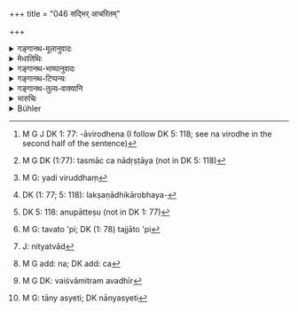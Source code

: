 +++
title = "046 सद्भिर् आचरितम्"

+++

<details><summary>गङ्गानथ-मूलानुवादः</summary>

What may be found to have been observed in practice by the good and the righteous twice-born men, that he shall ordain for countries, families and castes,—provided that it is not antagonistic.—(46)
</details>

<details><summary>मेधातिथिः</summary>

**सन्तः** प्रतिषिद्धवर्जकाः, **धार्मिकाः** विहितानुष्ठायिनः । यद्य् अप्य् एक एव शब्द उभयम् अर्थं प्रतिपादयितुं शक्नोति तथापि भेदोपानानाद् विषयविभागेनैवं व्याख्यायते । तैर् **यद् आचरितम्** अनुपलभ्यमानश्रुतिस्मृतिवाक्यं **तद् देशकुलजातीनां प्रकल्पयेद्** अनुष्ठापयेत् । **अविरुद्धं** श्रुतिस्मृतिभिर् उपलभ्यमानाभिः । यद् उक्तम् "जातिजानपदान् धर्मान्" (म्ध् ८.४१) इत्य् अत्र श्लोके देशकुलाद्याचारस्य प्रामाण्यम्, तस्यानेन विशेषः कथ्यते । आम्नायेनाविरोधे[^१७६] तत् प्रमाणम्, न विरोधे तत् प्रमाणम् । तेन दृष्टार्थान्य् अपि ग्रामदेशराजकार्याणि शास्त्राविरुद्धान्य् आदरणीयानि, न विरुद्धानि । यथा क्वचिद् देश ऋणिक आत्मानं विक्रय्य धनं दाप्यते । तच् च "कर्मणापि समम्" (म्ध् ८.१७७) इत्य् अनेन विरुद्धम् । अन्यच् च श्लोकेन दर्शितम् । अन्यस्य त्व् आचारस्य शिष्टसंबन्धितयैव प्रामाण्यम् उक्तम् "आचारश् चैव साधूनाम्" (म्ध् २.६) इति । न च तद्विरुद्धार्थसमाचरणेन साधुत्वम् उपपद्यते । तस्माद् यन् नादृष्टाय[^१७७] तद्विषयो ऽयम् उपदेशः ।


[^१७७]:
     M G DK (1:77): tasmāc ca nādṛṣṭāya (not in DK 5: 118)


[^१७६]:
     M G J DK 1: 77: -āvirodhena (I follow DK 5: 118; see na virodhe in the second half of the sentence)

- <u>अन्यस्</u> त्व् आह । देशान्तरे धार्मिकैः सद्भिर् द्विजैर् यद् अविरुद्धं[^१७८] श्रुत्या स्मृत्यन्तरेण वाचर्यते तद् देशान्तरे ऽपि राजा प्रकल्पयेत् । यथा उद्वृषभयज्ञादय उदीच्येषु प्रसिद्धास् ते प्राच्यैर् दाक्षिणात्यैः प्रतीच्यैश् चानुष्ठेयाः । कुतः । आचाराद् धि स्मृतिर् अनुमातव्या, स्मृतेः श्रुतिः । सा च यद्य् एवम् अनुमीयते "उदीच्यैर् एतत् कर्तव्यम्" इति, तत्र तद्धितस्य बहुष्व् अर्थेषु स्मरणात् "तत्र जातः" (पाण् ४.३.२५), "तत्र भवः" (पाण् ४.३.५३), "तत आगतः" (पान् ४.३.७४), तम् अभिप्रस्थितः "शेषे" (पाण् ४.२.९२) इति चैतस्य लक्षणविकारोभयरूपत्वाद्[^१७९] अन्येष्व् अप्य् अर्थेषु प्रतिपदम् अनुपातेषु[^१८०] तद्धितस्मरणान् नास्त्य् उदीच्यो नाम, य उदीच्यशब्देन निवर्त्येत । ततश् च पुरुषमात्रेणैतत् कर्तव्यम् इत्य् आपतति, देशसमाख्याया नियतनिमित्तत्वाभावेनानियामकत्वात् । अथैवं वाक्यम् अनुमीयेत- "उदीच्यां जातेन तद्देशवासिना वा," तद् अपि व्यभिचारि । तत्र जातो ऽपि[^१८१] नान्यत्र करोति, तन्निवास्य् अप्य् अन्यत्र जातो न करोत्य् एव । अथ "उदग्देशाभिजनस् तन्निवासी च" इति- अनित्यत्वाद्[^१८२] अभिजननिवासयोस् तद् अपि न युक्तम् एव । न हि जातिगुणगोत्राणीवाभिजननिवासौ नित्यौ । तस्मान् नित्यस्य[^१८३] कस्यचिद् अनुष्ठातॄणाम् अवछेदकस्यानुपपत्तेः सर्वविषया धर्माः । न देशधर्मा नाम केचन सन्ति । अनेनैव न्यायेन कुलधर्मा अपि । 


[^१८३]:
     M G add: na; DK add: ca


[^१८२]:
     J: nityatvād


[^१८१]:
     M G: tavato 'pi; DK (1: 78) tajjāto 'pi


[^१८०]:
     DK 5: 118: anupātteṣu (not in DK 1: 77)


[^१७९]:
     DK (1: 77; 5: 118): lakṣaṇādhikārobhaya- 


[^१७८]:
     M G: yadi viruddhaṃ

- <u>कथं</u> तर्हि "देशधर्माः कुलधर्माः" इति च स्मृतिकारैर् भेदेन व्यपदिश्यन्ते । 

- <u>उक्तं</u> दृष्टार्था नियता व्यवस्था । तत्र धर्मस् तस्य च नियम उपपद्यत इति उक्तम् । कुलं च गोत्रैकदेशः । यस् तु कृत्स्नगोत्रधर्मः, यथा "न वासिष्ठा वैश्वामित्रैः संबध्नीयुः"[^१८४] इति, स नित्यत्वाद् गोत्रव्यपदेशस्य नित्य एवेति[^१८५] विरम्यते ॥ ८.४६ ॥


[^१८५]:
     M G: tāny asyeti; DK nānyasyeti


[^१८४]:
     M G DK: vaiśvāmitram avadhīr

_यत् सर्वेषु व्यवहारपदेषु साधारणं तद् उक्तम् । विशेषविवक्षायाम् इदम् आह ।_
</details>

<details><summary>गङ्गानथ-भाष्यानुवादः</summary>

‘*Good*’—those who eschew what is forbidden;—‘*righteous*’—those who do what is enjoined. Though either one of these two words would have sufficed to express what is meant, yet they have both been used; that is the reason why we have explained them as having two different meanings.—What is practised by such persons, and in support of which we do not find any *Śruti* or *Smṛti* texts,—‘*that he shall ordain*’—cause to be acted up to—‘*for countries, families and castes*’;—‘*provided that it is not antagonistic*’—to directly perceptible *Śruti* and
*Smṛti* texts.

Verse 41 has declared the authoritative character of ‘provincial laws, laws of families, etc., etc.’; and the present verse adds the qualification that such laws shall be not opposed to the scriptures. Local and king-made laws also, even when they pertain to temporal affairs, are to be obeyed only when they are not contrary to the scriptures. For instance, in some places the debtor is made to repay the debt by selling himself; and this is contrary to the Smṛti text—‘by service also the debt may be liquidated, etc.’ (*Manu*, 177); as is shown under that verse. Further, under 2.6, the authority of *Practice* (usage) has been explained as based only upon the fact of its being connected with (observed by) cultured men; and no man can be called ‘cultured’ if he acts contrary to the scriptures. Hence the present Terse is meant to be applicable to such practices as do not pertain to spiritual matters.

Another writer explains the text as follows:—What is practised by the good and righteous twice-born men in one country, the king should introduce in another country also, if it is found to ho not antagonistic to *Śruti* and *Smṛti* texts. *E.g*., the bull-sacrifice and other similar acts that are well known among the people of the North should be made to be performed by the people of the East, South and West also. Because from usage, we deduce the corresponding *Smṛti*, and from this latter the corresponding *Śruti*; so that if the text thus deduced on the strength of the practice of the northerners were in some such form as that such and such a sacrifice shall he performed by the *udīcyas, people of the north*’—then since the nominal affix conveys several such meanings,—such as (*a*) birth, (*b*) source, (*c*) origin, (*d*) destination and (*e*) supplement,—all which fall within one or other of the two categories of ‘distinctive’ feature and ‘modification,’—none of these as denoted by the nominal affix in the term ‘*udīcya*’ could help to mark off any people that could be called ‘*udīcya*’ ‘northerner’; so that the meaning of the said deduced text would come to be that *every man* should perform the act in question; specially as the exact denotation of names of countries is always vague. Even if the text deduced were in the form—‘the act is to be done by one who is born in the north, or who lives in that country,’—then this would not be compatible with facts; since as a matter of fact, a man, even though horn in a particular country, does not follow its usage when he lives elsewhere, or even though a man may be living in a certain country, he does not adopt its practice if he is not born there. If again, the terms used were ‘the native or inhabitant of such and such a country,’ then also, in as much as *nativity* and *habitation* are always uncertain, this also would not be right; neither *nativity* nor *habitation* is fixed to the same extent as one’s *caste* or *qualities* or *race*. Thus there being no such term as would infallibly single out the performers of the acts in question, they should he taken as to be performed by all men; so that there is no such thing as ‘local usage.’ The same reasoning holds good regarding ‘family usage’ also.

“If this is so, then how is it that *smṛti-writers* mention ‘local usage,’ ‘family usage’ and ‘caste-usage’ as distinct from one another?”

It has been already explained that the restriction of the acts concerned is for temporal purposes; and in this sense the restriction regarding acts is quite reasonable.

‘*Family*’ is a part of ‘race.’ The duty that is laid down for the entire *race*,—such as people of the Vaśiṣṭha-race shall not mix with those of the Viśvāmitra-race,’—are to be regarded as binding, since race-names are fixed for all time.—(46)
</details>

<details><summary>गङ्गानथ-टिप्पन्यः</summary>

According to Medhātithi this verse permits the king to admit the authority of only such local and family customs and practices as are
*not contrary to Śruti and Smṛti*,—Kullūka, Nārāyaṇa and Rāghavānanda,
however, take it to mean that he is to accept as authority only such scriptural rules of conduct *as are not contrary to local and family customs*,—According to ‘others’ (mentioned by Medhātithi) what, the verse means is that ‘whatever virtuous practices the king finds being followed in one country, those he shall introduce in other countries also, if they are not contrary to scriptural texts.’

This verse is quoted in *Smṛticandrikā* (Saṃskāra, p. 25), which says that family and country customs are to be regarded as right, but only when they are not repugnant to *Śruti* and other authoritative sources of knowledge.
</details>

<details><summary>गङ्गानथ-तुल्य-वाक्यानि</summary>

*Gautama* (11.20).—‘The laws of countries, castes and families, which
are not opposed to sacred texts, have authority.’

*Āpastamba* (2.15.1).—‘The law of custom observed in particular
countries and families.’

*Kātyāyana* (Smṛticandrikā-Vyavahāra, p. 58).—‘Therefore the King shall
decide suits according to the scriptures; in the absence of texts bearing upon the subject, he shall come to a decision on the basis of the custom obtaining in the land. That is called the *custom* of a land which has been followed for all time and which is not repugnant to Śruti or Smṛti.’

*Pitāmaha* (Smṛticandrikā-Vyavahāra, p. 58).—‘Whatever is done by the
elders,—be it right or wrong,—in accordance with the practice prevalent in the land or in the family, is called *custom*. For villages, corporations, cities, guilds, traders and army, suits should be dealt with according to custom;—so says Bṛhaspati. When the dispute lies between parties belonging to these same corporations, etc., their custom is the determining factor; but when it lies between them and others, then it is to be dealt with according to the scriptures.’
</details>

<details><summary>भारुचिः</summary>

**सद्भिः** प्रतिषिद्धवर्जकैः, **धार्मिकैश्** च विहितार्थानुष्ठातृभिः । अथ वा **धार्मिकैः सद्भिः**, सच्छब्दः सत्तार्थो न पुनरुक्तसामर्थ्याद् । उभयविशेषणैर् ब्राह्मणैः । अथ वा **सद्भिर्** अध्ययनविज्ञानवद्भिः, **धार्मिकैश् च** शास्त्रार्थस्थैर् **यद् आचरितं स्यात्, तद् देशकुलजातीनां** वेदस्मृतिशास्त्राविरुद्धं **प्रकल्पयेत्** । तथा च स्मृत्यन्तरं "शिष्ट्[आचारश् च शास्त्राविरुद्धं] प्रमाणम्" । न तु तद्विरोधि, शुकशारिकाभक्षणादि । एवं च यच् छिष्टैः कथंचित् कदाचित् चाचरितं गृह्यमाणार्थतया तद् राज्ञा निर्वर्त्यम् । अथ वा जातिजानपदादिधर्माणाम् उ[पदेशार्थो ऽयम् आर]म्भः । ते हि दृष्टार्था अपि सन्तः शास्त्राविरुद्धा एव राज्ञा कर्तव्याः । न तद्विरोधिनः । यतः "जातिजानपदं धर्मं" श्लोकशेष एवायम् । एवं चास्यापौनरुक्त्यं विज्ञेयम् ।

यत् त्व् आह **सद्भिर् आचरितं यत् स्याद्** इत्य् एतच् छ्लोकार्थम् । देशान्तरे **धार्मिकैः सद्भिर्** यद् आचर्यते **अविरुद्धं** श्रुत्या स्मृत्यन्तरेण वा तद् देशान्तरे ऽपि राजा [प्रकल्पयेत्, तद्देशस्थ्]आन् करायेत् (?) । तथा कुलैकदेशकालनियतम्, कर्णवेधादि यद् आचर्यते, तद् अपि कृत्स्ने कुले प्रकल्पयेत् । एवं विजातिनिमित्तो यो विवाहकाले ऽध्य्[आयादिः प्रवर्तितो भवति तम्] अपि सर्वस्यां जातौ प्रकल्पयेत् । राजावष्टम्भाच् चैषां धर्मानां प्रथनम् (?) अवस्थितिश् च यथा स्याद् इत्य् अवम् अर्थं राजधर्षूच्यते । कृतपरिभाषं व्यवहारदर्शनम् अधुना प्रस्तूयते ॥ ८.४६ ॥
</details>

<details><summary>Bühler</summary>

046	What may have been practised by the virtuous, by such twice-born men as are devoted to the law, that he shall establish as law, if it be not opposed to the (customs of) countries, families, and castes (gati).
</details>
